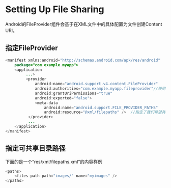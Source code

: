 # Setting Up File Sharing  

Android的FileProvider组件会基于在XML文件中的具体配置为文件创建Content URI。  
		
## 指定FileProvider
		

```java
<manifest xmlns:android="http://schemas.android.com/apk/res/android"
	package="com.example.myapp">
	<application
		 ...>
		 <provider
		     android:name="android.support.v4.content.FileProvider"
		     android:authorities="com.example.myapp.fileprovider"//使用自己的包名
		     android:grantUriPermissions="true"
		     android:exported="false">
		     <meta-data
		         android:name="android.support.FILE_PROVIDER_PATHS"
		         android:resource="@xml/filepaths" />  //指定了我们希望共享的目录路径 无.xml后缀
		  </provider>
		  ...
	</application>
</manifest>
```


## 指定可共享目录路径  
		
下面的是一个“res/xml/filepaths.xml”的内容样例  
		
```java
<paths>
	<files-path path="images/" name="myimages" />
</paths>
```



		
